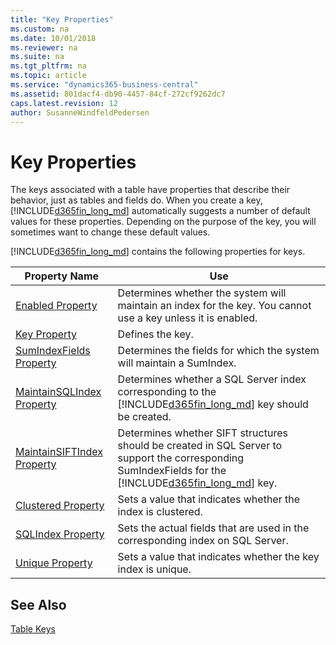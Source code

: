 ```yaml
---
title: "Key Properties"
ms.custom: na
ms.date: 10/01/2018
ms.reviewer: na
ms.suite: na
ms.tgt_pltfrm: na
ms.topic: article
ms.service: "dynamics365-business-central"
ms.assetid: 801dacf4-db90-4457-84cf-272cf9262dc7
caps.latest.revision: 12
author: SusanneWindfeldPedersen
---
```


 

# Key Properties
The keys associated with a table have properties that describe their behavior, just as tables and fields do. When you create a key, [!INCLUDE[d365fin_long_md](../includes/d365fin_long_md.md)] automatically suggests a number of default values for these properties. Depending on the purpose of the key, you will sometimes want to change these default values.  

 [!INCLUDE[d365fin_long_md](../includes/d365fin_long_md.md)] contains the following properties for keys.  

|Property Name|Use|  
|-------------------|---------|  
|[Enabled Property](devenv-enabled-property.md)|Determines whether the system will maintain an index for the key. You cannot use a key unless it is enabled.|  
|[Key Property](devenv-key-property.md)|Defines the key.|  
|[SumIndexFields Property](devenv-sumindexfields-property.md)|Determines the fields for which the system will maintain a SumIndex.|  
|[MaintainSQLIndex Property](devenv-maintainsql-index-property.md)|Determines whether a SQL Server index corresponding to the [!INCLUDE[d365fin_long_md](../includes/d365fin_long_md.md)] key should be created.|  
|[MaintainSIFTIndex Property](devenv-maintainsift-index-property.md)|Determines whether SIFT structures should be created in SQL Server to support the corresponding SumIndexFields for the [!INCLUDE[d365fin_long_md](../includes/d365fin_long_md.md)] key.|  
|[Clustered Property](devenv-clustered-property.md)|Sets a value that indicates whether the index is clustered.|  
|[SQLIndex Property](devenv-sql-index-property.md)|Sets the actual fields that are used in the corresponding index on SQL Server.|  
|[Unique Property](devenv-unique-property.md)|Sets a value that indicates whether the key index is unique.| 

## See Also  

 [Table Keys](../devenv-table-keys.md)
